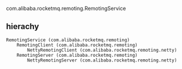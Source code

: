 com.alibaba.rocketmq.remoting.RemotingService

## hierachy
```
RemotingService (com.alibaba.rocketmq.remoting)
    RemotingClient (com.alibaba.rocketmq.remoting)
        NettyRemotingClient (com.alibaba.rocketmq.remoting.netty)
    RemotingServer (com.alibaba.rocketmq.remoting)
        NettyRemotingServer (com.alibaba.rocketmq.remoting.netty)
```